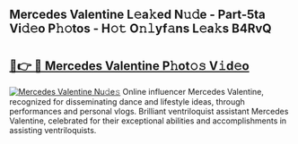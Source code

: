 ## Mercedes Valentine L𝚎a𝚔ed N𝚞𝚍e - Part-5ta Vi𝚍𝚎o P𝚑𝚘tos - H𝚘𝚝 O𝚗𝚕yf𝚊ns L𝚎a𝚔s B4RvQ

# <h2><a href="http://kf9ci2.oniu.top/?m=Mercedes+Valentine">🔗👉 🔴 Mercedes Valentine P𝚑ot𝚘𝚜 V𝚒d𝚎o</a></h2>

[![Mercedes Valentine Nu𝚍e𝚜](https://i.imgur.com/0qMVB7G.gif)](http://kf9ci2.oniu.top/?m=Mercedes+Valentine)
Online influencer Mercedes Valentine, recognized for disseminating dance and lifestyle ideas, through performances and personal vlogs. Brilliant ventriloquist assistant Mercedes Valentine, celebrated for their exceptional abilities and accomplishments in assisting ventriloquists.  
